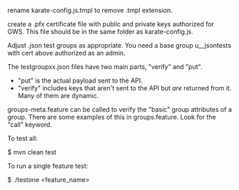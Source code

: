rename karate-config.js.tmpl to remove .tmpl extension.

create a .pfx certificate file with public and private keys authorized for GWS.  This file should be in the same 
folder as karate-config.js.  

Adjust .json test groups as appropriate.  You need a base group u_<netid>_jsontests with cert above authorized as 
an admin.  

The testgroupxx.json files have two main parts, "verify" and "put".  

* "put" is the actual payload sent to the API.  
* "verify" includes keys that aren't sent to the API but *are* returned from it.  Many of them are dynamic.  

groups-meta.feature can be called to verify the "basic" group attributes of a group.  There are some examples of this
in groups.feature.  Look for the "call" keyword.  

To test all:

  $ mvn clean test

To run a single feature test:

  $ ./testone <feature_name>

